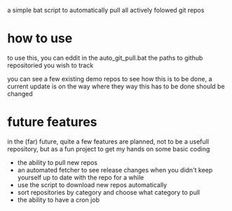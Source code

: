 a simple bat script to automatically pull all actively folowed git repos

# how to use 
to use this, you can eddit in the auto_git_pull.bat the paths to github repositoried you wish to track

you can see a few existing demo repos to see how this is to be done, a current update is on the way where they way this has to be done should be changed


# future features 
in the (far) future, quite a few features are planned, not to be a usefull repository, but as a fun project to get my hands on some basic coding

- the ability to pull new repos
- an automated fetcher to see release changes when you didn't keep yourself up to date with the repo for a while
- use the script to download new repos automatically 
- sort repositories by category and choose what category to pull
- the ability to have a cron job